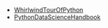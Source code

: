 - [WhirlwindTourOfPython](https://github.com/jakevdp/WhirlwindTourOfPython)
- [PythonDataScienceHandbook](https://github.com/jakevdp/PythonDataScienceHandbook)
